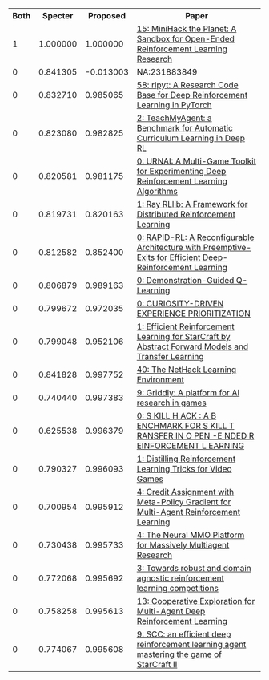 <html><table><tr>
<th>Both</th>
<th>Specter</th>
<th>Proposed</th>
<th>Paper</th>
</tr>
<tr>
<td>1</td>
<td>1.000000</td>
<td>1.000000</td>
<td><a href="https://www.semanticscholar.org/paper/43ea4f5d999d35d4fc6c544eedbc100d8c3a5e00">15: MiniHack the Planet: A Sandbox for Open-Ended Reinforcement Learning Research</a></td>
</tr>
<tr>
<td>0</td>
<td>0.841305</td>
<td>-0.013003</td>
<td>NA:231883849</td>
</tr>
<tr>
<td>0</td>
<td>0.832710</td>
<td>0.985065</td>
<td><a href="https://www.semanticscholar.org/paper/6f9a9b68a334a87ce051968efbaf71c658fef614">58: rlpyt: A Research Code Base for Deep Reinforcement Learning in PyTorch</a></td>
</tr>
<tr>
<td>0</td>
<td>0.823080</td>
<td>0.982825</td>
<td><a href="https://www.semanticscholar.org/paper/95523836fea59eeac6f5a09aef4a95dfdb7e880d">2: TeachMyAgent: a Benchmark for Automatic Curriculum Learning in Deep RL</a></td>
</tr>
<tr>
<td>0</td>
<td>0.820581</td>
<td>0.981175</td>
<td><a href="https://www.semanticscholar.org/paper/9cffec4a54f82abd55f1c44c1bff5010b2defb60">0: URNAI: A Multi-Game Toolkit for Experimenting Deep Reinforcement Learning Algorithms</a></td>
</tr>
<tr>
<td>0</td>
<td>0.819731</td>
<td>0.820163</td>
<td><a href="https://www.semanticscholar.org/paper/89c083315b3f7aef0b752ebcebb4d630ea31c0b2">1: Ray RLlib: A Framework for Distributed Reinforcement Learning</a></td>
</tr>
<tr>
<td>0</td>
<td>0.812582</td>
<td>0.852400</td>
<td><a href="https://www.semanticscholar.org/paper/91235fb26b7ebb517e0985227eb26ebd915407e9">0: RAPID-RL: A Reconfigurable Architecture with Preemptive-Exits for Efficient Deep-Reinforcement Learning</a></td>
</tr>
<tr>
<td>0</td>
<td>0.806879</td>
<td>0.989163</td>
<td><a href="https://www.semanticscholar.org/paper/0047f2c7052e1aa02803fe5f9c4fd743f3990567">0: Demonstration-Guided Q-Learning</a></td>
</tr>
<tr>
<td>0</td>
<td>0.799672</td>
<td>0.972035</td>
<td><a href="https://www.semanticscholar.org/paper/5d892ffe2eb583f840c464f3831556f6d072bb5b">0: CURIOSITY-DRIVEN EXPERIENCE PRIORITIZATION</a></td>
</tr>
<tr>
<td>0</td>
<td>0.799048</td>
<td>0.952106</td>
<td><a href="https://www.semanticscholar.org/paper/5d19d52d904160c47cbc4981b140315900c3e3f1">1: Efficient Reinforcement Learning for StarCraft by Abstract Forward Models and Transfer Learning</a></td>
</tr>
<tr>
<td>0</td>
<td>0.841828</td>
<td>0.997752</td>
<td><a href="https://www.semanticscholar.org/paper/3228f6fc7902b23c26378e59f8c8820412de7f42">40: The NetHack Learning Environment</a></td>
</tr>
<tr>
<td>0</td>
<td>0.740440</td>
<td>0.997383</td>
<td><a href="https://www.semanticscholar.org/paper/eb44e9824a927bad07f48dbd41c516626513156a">9: Griddly: A platform for AI research in games</a></td>
</tr>
<tr>
<td>0</td>
<td>0.625538</td>
<td>0.996379</td>
<td><a href="https://www.semanticscholar.org/paper/474c0bc346a7d13dc513a5038d860f843baf473d">0: S KILL H ACK : A B ENCHMARK FOR S KILL T RANSFER IN O PEN -E NDED R EINFORCEMENT L EARNING</a></td>
</tr>
<tr>
<td>0</td>
<td>0.790327</td>
<td>0.996093</td>
<td><a href="https://www.semanticscholar.org/paper/2523d5ae7d753ea720e2ea19e5995c920e46a404">1: Distilling Reinforcement Learning Tricks for Video Games</a></td>
</tr>
<tr>
<td>0</td>
<td>0.700954</td>
<td>0.995912</td>
<td><a href="https://www.semanticscholar.org/paper/fbe48f4cff41511674e78afb78aa644d51a5094b">4: Credit Assignment with Meta-Policy Gradient for Multi-Agent Reinforcement Learning</a></td>
</tr>
<tr>
<td>0</td>
<td>0.730438</td>
<td>0.995733</td>
<td><a href="https://www.semanticscholar.org/paper/1e3d94ecbdecb73ac7c9353bcf14adbcf96c5563">4: The Neural MMO Platform for Massively Multiagent Research</a></td>
</tr>
<tr>
<td>0</td>
<td>0.772068</td>
<td>0.995692</td>
<td><a href="https://www.semanticscholar.org/paper/484ee269ce0536ae15754602cb5143191b8e7853">3: Towards robust and domain agnostic reinforcement learning competitions</a></td>
</tr>
<tr>
<td>0</td>
<td>0.758258</td>
<td>0.995613</td>
<td><a href="https://www.semanticscholar.org/paper/feb7f993c402e2663d20bbafa83c11e6db3dfe6b">13: Cooperative Exploration for Multi-Agent Deep Reinforcement Learning</a></td>
</tr>
<tr>
<td>0</td>
<td>0.774067</td>
<td>0.995608</td>
<td><a href="https://www.semanticscholar.org/paper/b6fb41647db2806471fcdee07f03621961409437">9: SCC: an efficient deep reinforcement learning agent mastering the game of StarCraft II</a></td>
</tr>
</table></html>
